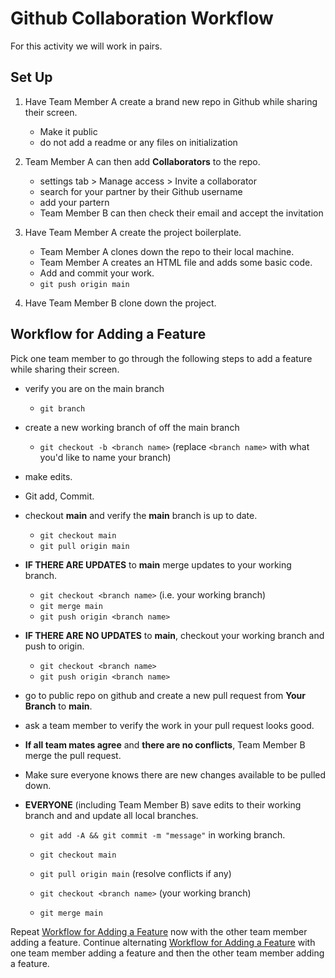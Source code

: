 # Github Collaboration Workflow

For this activity we will work in pairs.

## Set Up
1. Have Team Member A create a brand new repo in Github while sharing their screen.
    - Make it public
    - do not add a readme or any files on initialization

1. Team Member A can then add **Collaborators** to the repo.
    - settings tab > Manage access > Invite a collaborator
    - search for your partner by their Github username
    - add your partern
    - Team Member B can then check their email and accept the invitation

1. Have Team Member A create the project boilerplate.
    - Team Member A clones down the repo to their local machine.
    - Team Member A creates an HTML file and adds some basic code.
    - Add and commit your work.
    - `git push origin main`

1. Have Team Member B clone down the project.

## Workflow for Adding a Feature

Pick one team member to go through the following steps to add a feature while sharing their screen.

- verify you are on the main branch
    - `git branch`

- create a new working branch of off the main branch
    - `git checkout -b <branch name>` (replace `<branch name>` with what you'd like to name your branch)

- make edits.

- Git add, Commit.

- checkout **main** and verify the **main** branch is up to date.
    - `git checkout main`
    - `git pull origin main`

- **IF THERE ARE UPDATES** to **main** merge updates to your working branch.
    - `git checkout <branch name>` (i.e. your working branch)
    - `git merge main`
    - `git push origin <branch name>`

- **IF THERE ARE NO UPDATES** to **main**, checkout your working branch and push to origin.
    - `git checkout <branch name>`
    - `git push origin <branch name>`

- go to public repo on github and create a new pull request from **Your Branch** to **main**.

- ask a team member to verify the work in your pull request looks good.

- **If all team mates agree** and **there are no conflicts**, Team Member B merge the pull request.

- Make sure everyone knows there are new changes available to be pulled down.

- **EVERYONE** (including Team Member B) save edits to their working branch and and update all local branches.

    - `git add -A && git commit -m "message"` in working branch.

    - `git checkout main`

    - `git pull origin main` (resolve conflicts if any)

    - `git checkout <branch name>` (your working branch)

    - `git merge main`

Repeat [Workflow for Adding a Feature](#workflow-for-adding-a-feature) now with the other team member adding a feature. Continue alternating [Workflow for Adding a Feature](#workflow-for-adding-a-feature) with one team member adding a feature and then the other team member adding a feature.

